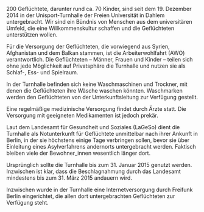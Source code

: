 200 Geflüchtete, darunter rund ca. 70 Kinder, sind seit dem 19. Dezember
2014 in der Unisport-Turnhalle der Freien Universität in Dahlem
untergebracht. Wir sind ein Bündnis von Menschen aus dem universitären
Umfeld, die eine Willkommenskultur schaffen und die Geflüchteten
unterstützen wollen.

Für die Versorgung der Geflüchteten, die vorwiegend aus Syrien, Afghanistan und dem Balkan stammen, ist die Arbeiterwohlfahrt (AWO) verantwortlich.
Die Geflüchteten – Männer, Frauen und Kinder – teilen sich ohne jede Möglichkeit auf Privatsphäre die Turnhalle und nutzen sie als Schlaf-, Ess- und Spielraum.

In der Turnhalle befinden sich keine Waschmaschinen und Trockner, mit denen die Geflüchteten ihre Wäsche waschen könnten. Waschmarken werden den Geflüchteten von der Unterkunftsleitung zur Verfügung gestellt.

Eine regelmäßige medizinische Versorgung findet durch Ärzte statt. Die Versorgung mit geeigneten Medikamenten ist jedoch prekär.

Laut dem Landesamt für Gesundheit und Soziales (LaGeSo) dient die Turnhalle als Notunterkunft für Geflüchtete unmittelbar nach ihrer Ankunft in Berlin, in der sie höchstens einige Tage verbringen sollen, bevor sie über Einleitung eines Asylverfahrens andernorts untergebracht werden. Faktisch bleiben viele der Bewohner_innen wesentlich länger dort.

Ursprünglich sollte die Turnhalle bis zum 31. Januar 2015 genutzt werden. Inzwischen ist klar, dass die Beschlagnahmung durch das Landesamt mindestens bis zum 31. März 2015 andauern wird.

Inzwischen wurde in der Turnhalle eine Internetversorgung durch Freifunk Berlin eingerichtet, die allen dort untergebrachten Geflüchteten zur Verfügung steht.
